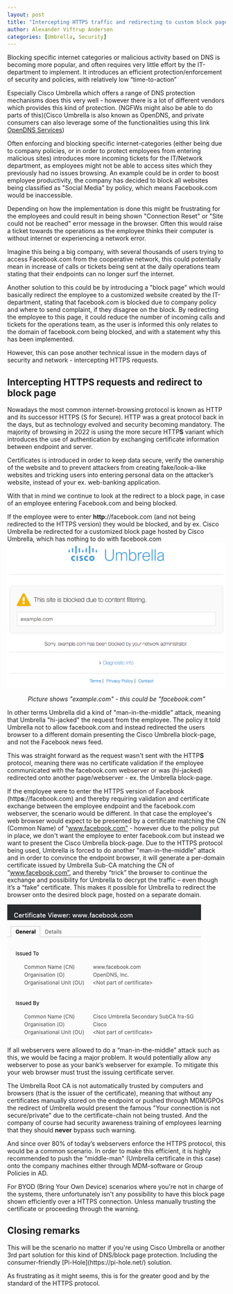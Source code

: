 ```yaml
---
layout: post
title: "Intercepting HTTPS traffic and redirecting to custom block page"
author: Alexander Viftrup Andersen
categories: [Umbrella, Security]
---
```

Blocking specific internet categories or malicious activity based on DNS is becoming more popular, and often requires very little effort by the IT-department to implement.
It introduces an efficient protection/enforcement of security and policies, with relatively low “time-to-action”

Especially Cisco Umbrella which offers a range of DNS protection mechanisms does this very well - however there is a lot of different vendors which provides this kind of protection. (NGFWs might also be able to do parts of this)(Cisco Umbrella is also known as OpenDNS, and private consumers can also leverage some of the functionalities using this link [OpenDNS Services](https://www.opendns.com/home-internet-security/))

Often enforcing and blocking specific internet-categories (either being due to company policies, or in order to protect employees from entering malicious sites) introduces more incoming tickets for the IT/Network department, as employees might not be able to access sites which they previously had no issues browsing. An example could be in order to boost employee productivity, the company has decided to block all websites being classified as "Social Media" by policy, which means Facebook.com would be inaccessible. 

Depending on how the implementation is done this might be frustrating for the employees and could result in being shown "Connection Reset" or "Site could not be reached" error message in the browser. Often this would raise a ticket towards the operations as the employee thinks their computer is without internet or experiencing a network error.

Imagine this being a big company, with several thousands of users trying to access Facebook.com from the cooperative network, this could potentially mean in increase of calls or tickets being sent at the daily operations team stating that their endpoints can no longer surf the internet.

Another solution to this could be by introducing a "block page" which would basically redirect the employee to a customized website created by the IT-department, stating that facebook.com is blocked due to company policy and where to send complaint, if they disagree on the block.
By redirecting the employee to this page, it could reduce the number of incoming calls and tickets for the operations team, as the user is informed this only relates to the domain of facebook.com being blocked, and with a statement why this has been implemented.

However, this can pose another technical issue in the modern days of security and network - intercepting HTTPS requests.

<h2>Intercepting HTTPS requests and redirect to block page</h2>
Nowadays the most common internet-browsing protocol is known as HTTP and its successor HTTPS (S for Secure).
HTTP was a great protocol back in the days, but as technology evolved and security becoming mandatory. The majority of browsing in 2022 is using the more secure HTTP<b>S</b> variant which introduces the use of authentication by exchanging certificate information between endpoint and server.

Certificates is introduced in order to keep data secure, verify the ownership of the website and to prevent attackers from creating fake/look-a-like websites and tricking users into entering personal data on the attacker’s website, instead of your ex. web-banking application.

With that in mind we continue to look at the redirect to a block page, in case of an employee entering Facebook.com and being blocked.

If the employee were to enter <b>http</b>://facebook.com (and not being redirected to the HTTPS version) they would be blocked, and by ex. Cisco Umbrella be redirected for a customized block page hosted by Cisco Umbrella, which has nothing to do with facebook.com
![HTTP example.com block page](/assets/pictures/b62f9ed-block_page_example.jpeg)
<center><i>Picture shows "example.com" - this could be "facebook.com"</i></center>

In other terms Umbrella did a kind of "man-in-the-middle" attack, meaning that Umbrella "hi-jacked" the request from the employee. The policy it told Umbrella not to allow facebook.com and instead redirected the users browser to a different domain presenting the Cisco Umbrella block-page, and not the Facebook news feed.

This was straight forward as the request wasn't sent with the HTTP<b>S</b> protocol, meaning there was no certificate validation if the employee communicated with the facebook.com webserver or was (hi-jacked) redirected onto another page/webserver - ex. the Umbrella block-page.

If the employee were to enter the HTTPS version of Facebook (http<b>s</b>://facebook.com) and thereby requiring validation and certificate exchange between the employee endpoint and the facebook.com webserver, the scenario would be different.
In that case the employee's web browser would expect to be presented by a certificate matching the CN (Common Name) of “www.facebook.com” - however due to the policy put in place, we don't want the employee to enter facebook.com but instead we want to present the Cisco Umbrella block-page.
Due to the HTTPS protocol being used, Umbrella is forced to do another "man-in-the-middle” attack and in order to convince the endpoint browser, it will generate a per-domain certificate issued by Umbrella Sub-CA matching the CN of “www.facebook.com”, and thereby “trick” the browser to continue the exchange and possibility for Umbrella to decrypt the traffic – even though it’s a “fake” certificate. This makes it possible for Umbrella to redirect the browser onto the desired block page, hosted on a separate domain.

![HTTPS Facebook.com Umbrella certificate](/assets/pictures/facebook-umbrella-certificate.png)

If all webservers were allowed to do a “man-in-the-middle” attack such as this, we would be facing a major problem. It would potentially allow any webserver to pose as your bank’s webserver for example. To mitigate this your web browser must trust the issuing certificate server. 

The Umbrella Root CA is not automatically trusted by computers and browsers (that is the issuer of the certificate), meaning that without any certificates manually stored on the endpoint or pushed through MDM/GPOs the redirect of Umbrella would present the famous "Your connection is not secure/private" due to the certificate-chain not being trusted. And the company of course had security awareness training of employees learning that they should <b>never</b> bypass such warning.

And since over 80% of today’s webservers enforce the HTTPS protocol, this would be a common scenario. In order to make this efficient, it is highly recommended to push the "middle-man" (Umbrella certificate in this case) onto the company machines either through MDM-software or Group Policies in AD.

For BYOD (Bring Your Own Device) scenarios where you're not in charge of the systems, there unfortunately isn't any possibility to have this block page shown efficiently over a HTTPS connection. Unless manually trusting the certificate or proceeding through the warning.

<h2>Closing remarks</h2>
This will be the scenario no matter if you're using Cisco Umbrella or another 3rd part solution for this kind of DNS/block page protection.
Including the consumer-friendly [Pi-Hole](https://pi-hole.net/) solution.

As frustrating as it might seems, this is for the greater good and by the standard of the HTTPS protocol.
